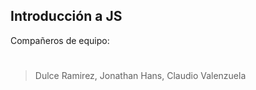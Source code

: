 ## Introducción a JS
Compañeros de equipo:
#
>   Dulce Ramirez, Jonathan Hans, Claudio Valenzuela
#
